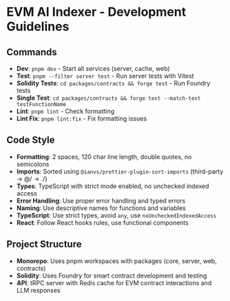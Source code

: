 # EVM AI Indexer - Development Guidelines

## Commands

- **Dev**: `pnpm dev` - Start all services (server, cache, web)
- **Test**: `pnpm --filter server test` - Run server tests with Vitest
- **Solidity Tests**: `cd packages/contracts && forge test` - Run Foundry tests
- **Single Test**: `cd packages/contracts && forge test --match-test testFunctionName`
- **Lint**: `pnpm lint` - Check formatting
- **Lint Fix**: `pnpm lint:fix` - Fix formatting issues

## Code Style

- **Formatting**: 2 spaces, 120 char line length, double quotes, no semicolons
- **Imports**: Sorted using `@ianvs/prettier-plugin-sort-imports` (third-party -> @/ -> ./)
- **Types**: TypeScript with strict mode enabled, no unchecked indexed access
- **Error Handling**: Use proper error handling and typed errors
- **Naming**: Use descriptive names for functions and variables
- **TypeScript**: Use strict types, avoid `any`, use `noUncheckedIndexedAccess`
- **React**: Follow React hooks rules, use functional components

## Project Structure

- **Monorepo**: Uses pnpm workspaces with packages (core, server, web, contracts)
- **Solidity**: Uses Foundry for smart contract development and testing
- **API**: tRPC server with Redis cache for EVM contract interactions and LLM responses